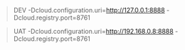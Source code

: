 > DEV
-Dcloud.configuration.uri=http://127.0.0.1:8888
-Dcloud.registry.port=8761

> UAT
-Dcloud.configuration.uri=http://192.168.0.8:8888
-Dcloud.registry.port=8761